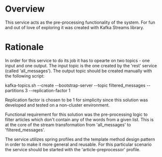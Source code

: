 # Overview
This service acts as the pre-processing functionality of the system. For fun and out of love of exploring it was created with Kafka Streams library.


# Rationale
In order for this service to do its job it has to opearte on two topics - one input and one output. The input topic is the one created by the 'rest' service 
(called 'all_messages'). The output topic should be created manually with the following script:

kafka-topics.sh --create --bootstrap-server <kafka-server> --topic filtered_messages --partitions 3 --replication-factor 1

Replication factor is chosen to be 1 for simplicity since this solution was developed and tested on a non-cluster environment.

Functional requirement for this solution was the pre-processing logic to filter articles which don't contain any of the words from a given list.
This is at the core of the stream transformation from 'all_messages' to 'filtered_messages'.
  
The service utilizes spring profiles and the template method design pattern in order to make it more general and reusable.
For this particular scenario the service should be started with the 'article-preprocessor' profile.
